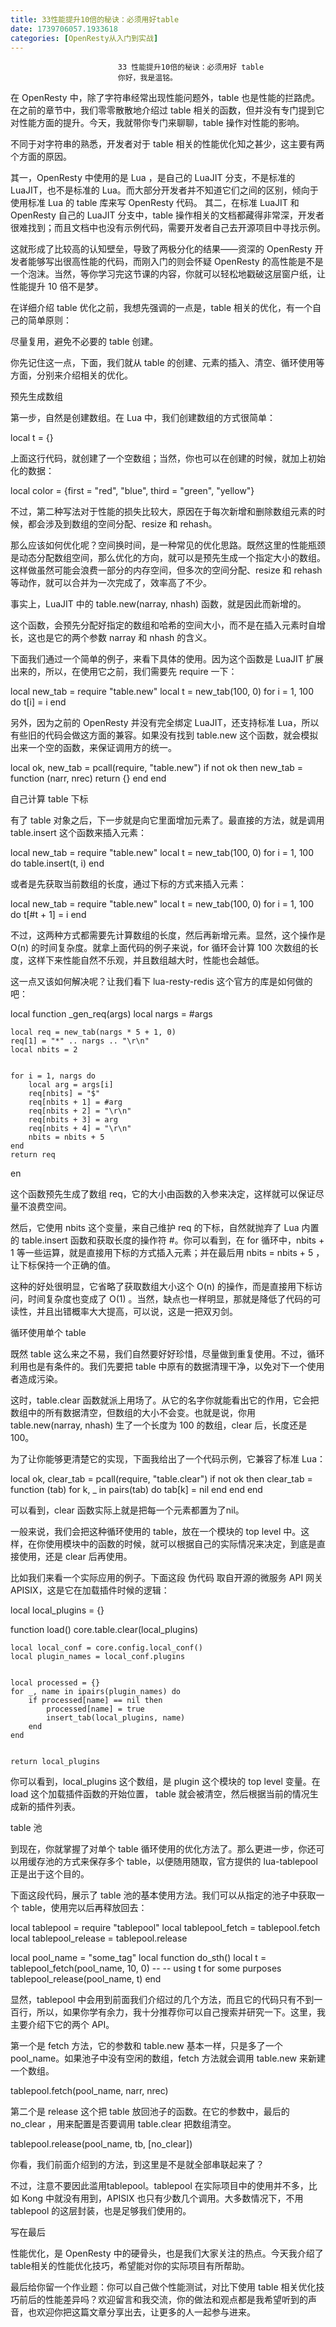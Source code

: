 ```yaml
---
title: 33性能提升10倍的秘诀：必须用好table
date: 1739706057.1933618
categories: [OpenResty从入门到实战]
---
```

                            33 性能提升10倍的秘诀：必须用好 table
                            你好，我是温铭。

在 OpenResty 中，除了字符串经常出现性能问题外，table 也是性能的拦路虎。在之前的章节中，我们零零散散地介绍过 table 相关的函数，但并没有专门提到它对性能方面的提升。今天，我就带你专门来聊聊，table 操作对性能的影响。

不同于对字符串的熟悉，开发者对于 table 相关的性能优化知之甚少，这主要有两个方面的原因。


其一，OpenResty 中使用的是 Lua ，是自己的 LuaJIT 分支，不是标准的 LuaJIT，也不是标准的 Lua。而大部分开发者并不知道它们之间的区别，倾向于使用标准 Lua 的 table 库来写 OpenResty 代码。
其二，在标准 LuaJIT 和 OpenResty 自己的 LuaJIT 分支中，table 操作相关的文档都藏得非常深，开发者很难找到；而且文档中也没有示例代码，需要开发者自己去开源项目中寻找示例。


这就形成了比较高的认知壁垒，导致了两极分化的结果——资深的 OpenResty 开发者能够写出很高性能的代码，而刚入门的则会怀疑 OpenResty 的高性能是不是一个泡沫。当然，等你学习完这节课的内容，你就可以轻松地戳破这层窗户纸，让性能提升 10 倍不是梦。

在详细介绍 table 优化之前，我想先强调的一点是，table 相关的优化，有一个自己的简单原则：

尽量复用，避免不必要的 table 创建。

你先记住这一点，下面，我们就从 table 的创建、元素的插入、清空、循环使用等方面，分别来介绍相关的优化。

预先生成数组

第一步，自然是创建数组。在 Lua 中，我们创建数组的方式很简单：

local t = {}


上面这行代码，就创建了一个空数组；当然，你也可以在创建的时候，就加上初始化的数据：

local color = {first = "red", "blue", third = "green", "yellow"}


不过，第二种写法对于性能的损失比较大，原因在于每次新增和删除数组元素的时候，都会涉及到数组的空间分配、resize 和 rehash。

那么应该如何优化呢？空间换时间，是一种常见的优化思路。既然这里的性能瓶颈是动态分配数组空间，那么优化的方向，就可以是预先生成一个指定大小的数组。这样做虽然可能会浪费一部分的内存空间，但多次的空间分配、resize 和 rehash 等动作，就可以合并为一次完成了，效率高了不少。

事实上，LuaJIT 中的 table.new(narray, nhash) 函数，就是因此而新增的。

这个函数，会预先分配好指定的数组和哈希的空间大小，而不是在插入元素时自增长，这也是它的两个参数 narray 和 nhash 的含义。

下面我们通过一个简单的例子，来看下具体的使用。因为这个函数是 LuaJIT 扩展出来的，所以，在使用它之前，我们需要先 require 一下：

local new_tab = require "table.new"
 local t = new_tab(100, 0)
 for i = 1, 100 do
   t[i] = i
 end


另外，因为之前的 OpenResty 并没有完全绑定 LuaJIT，还支持标准 Lua，所以有些旧的代码会做这方面的兼容。如果没有找到 table.new 这个函数，就会模拟出来一个空的函数，来保证调用方的统一。

local ok, new_tab = pcall(require, "table.new")
  if not ok then
    new_tab = function (narr, nrec) return {} end
  end


自己计算 table 下标

有了 table 对象之后，下一步就是向它里面增加元素了。最直接的方法，就是调用 table.insert 这个函数来插入元素：

local new_tab = require "table.new"
 local t = new_tab(100, 0)
 for i = 1, 100 do
   table.insert(t, i)
 end


或者是先获取当前数组的长度，通过下标的方式来插入元素：

local new_tab = require "table.new"
 local t = new_tab(100, 0)
 for i = 1, 100 do
   t[#t + 1] = i
 end


不过，这两种方式都需要先计算数组的长度，然后再新增元素。显然，这个操作是 O(n) 的时间复杂度。就拿上面代码的例子来说，for 循环会计算 100 次数组的长度，这样下来性能自然不乐观，并且数组越大时，性能也会越低。

这一点又该如何解决呢？让我们看下 lua-resty-redis 这个官方的库是如何做的吧：

local function _gen_req(args)
    local nargs = #args


    local req = new_tab(nargs * 5 + 1, 0)
    req[1] = "*" .. nargs .. "\r\n"
    local nbits = 2


    for i = 1, nargs do
        local arg = args[i]
        req[nbits] = "$"
        req[nbits + 1] = #arg
        req[nbits + 2] = "\r\n"
        req[nbits + 3] = arg
        req[nbits + 4] = "\r\n"
        nbits = nbits + 5
    end
    return req
en


这个函数预先生成了数组 req，它的大小由函数的入参来决定，这样就可以保证尽量不浪费空间。

然后，它使用 nbits 这个变量，来自己维护 req 的下标，自然就抛弃了 Lua 内置的 table.insert 函数和获取长度的操作符 #。你可以看到，在 for 循环中，nbits + 1 等一些运算，就是直接用下标的方式插入元素；并在最后用 nbits = nbits + 5 ，让下标保持一个正确的值。

这种的好处很明显，它省略了获取数组大小这个 O(n) 的操作，而是直接用下标访问，时间复杂度也变成了 O(1) 。当然，缺点也一样明显，那就是降低了代码的可读性，并且出错概率大大提高，可以说，这是一把双刃剑。

循环使用单个 table

既然 table 这么来之不易，我们自然要好好珍惜，尽量做到重复使用。不过，循环利用也是有条件的。我们先要把 table 中原有的数据清理干净，以免对下一个使用者造成污染。

这时，table.clear 函数就派上用场了。从它的名字你就能看出它的作用，它会把数组中的所有数据清空，但数组的大小不会变。也就是说，你用 table.new(narray, nhash) 生了一个长度为 100 的数组，clear 后，长度还是 100。

为了让你能够更清楚它的实现，下面我给出了一个代码示例，它兼容了标准 Lua：

local ok, clear_tab = pcall(require, "table.clear")
  if not ok then
    clear_tab = function (tab)
      for k, _ in pairs(tab) do
        tab[k] = nil
      end
    end
  end


可以看到，clear 函数实际上就是把每一个元素都置为了nil。

一般来说，我们会把这种循环使用的 table，放在一个模块的 top level 中。这样，在你使用模块中的函数的时候，就可以根据自己的实际情况来决定，到底是直接使用，还是 clear 后再使用。

比如我们来看一个实际应用的例子。下面这段 伪代码 取自开源的微服务 API 网关 APISIX，这是它在加载插件时候的逻辑：

local local_plugins = {}


function load()
    core.table.clear(local_plugins)


    local local_conf = core.config.local_conf()
    local plugin_names = local_conf.plugins


    local processed = {}
    for _, name in ipairs(plugin_names) do
        if processed[name] == nil then
            processed[name] = true
            insert_tab(local_plugins, name)
        end
    end


    return local_plugins


你可以看到，local_plugins 这个数组，是 plugin 这个模块的 top level 变量。在 load 这个加载插件函数的开始位置， table 就会被清空，然后根据当前的情况生成新的插件列表。

table 池

到现在，你就掌握了对单个 table 循环使用的优化方法了。那么更进一步，你还可以用缓存池的方式来保存多个 table，以便随用随取，官方提供的 lua-tablepool 正是出于这个目的。

下面这段代码，展示了 table 池的基本使用方法。我们可以从指定的池子中获取一个 table，使用完以后再释放回去：

local tablepool = require "tablepool"
 local tablepool_fetch = tablepool.fetch
 local tablepool_release = tablepool.release


local pool_name = "some_tag" 
local function do_sth()
     local t = tablepool_fetch(pool_name, 10, 0)
     -- -- using t for some purposes
    tablepool_release(pool_name, t) 
end


显然，tablepool 中会用到前面我们介绍过的几个方法，而且它的代码只有不到一百行，所以，如果你学有余力，我十分推荐你可以自己搜索并研究一下。这里，我主要介绍下它的两个 API。

第一个是 fetch 方法，它的参数和 table.new 基本一样，只是多了一个 pool_name。如果池子中没有空闲的数组，fetch 方法就会调用 table.new 来新建一个数组。

tablepool.fetch(pool_name, narr, nrec)


第二个是 release 这个把 table 放回池子的函数。在它的参数中，最后的 no_clear ，用来配置是否要调用 table.clear 把数组清空。

tablepool.release(pool_name, tb, [no_clear])


你看，我们前面介绍到的方法，到这里是不是就全部串联起来了？

不过，注意不要因此滥用tablepool。tablepool 在实际项目中的使用并不多，比如 Kong 中就没有用到，APISIX 也只有少数几个调用。大多数情况下，不用 tablepool 的这层封装，也是足够我们使用的。

写在最后

性能优化，是 OpenResty 中的硬骨头，也是我们大家关注的热点。今天我介绍了table相关的性能优化技巧，希望能对你的实际项目有所帮助。

最后给你留一个作业题：你可以自己做个性能测试，对比下使用 table 相关优化技巧前后的性能差异吗？欢迎留言和我交流，你的做法和观点都是我希望听到的声音，也欢迎你把这篇文章分享出去，让更多的人一起参与进来。

                        
                        
                            